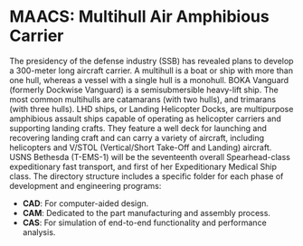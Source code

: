 # MAACS: Multihull Air Amphibious Carrier

The presidency of the defense industry (SSB) has revealed plans to develop a 300-meter long aircraft carrier. A multihull is a boat or ship with more than one hull, whereas a vessel with a single hull is a monohull. BOKA Vanguard (formerly Dockwise Vanguard) is a semisubmersible heavy-lift ship. The most common multihulls are catamarans (with two hulls), and trimarans (with three hulls). LHD ships, or Landing Helicopter Docks, are multipurpose amphibious assault ships capable of operating as helicopter carriers and supporting landing crafts. They feature a well deck for launching and recovering landing craft and can carry a variety of aircraft, including helicopters and V/STOL (Vertical/Short Take-Off and Landing) aircraft. USNS Bethesda (T-EMS-1) will be the seventeenth overall Spearhead-class expeditionary fast transport, and first of her Expeditionary Medical Ship class. The directory structure includes a specific folder for each phase of development and engineering programs:

- **CAD**: For computer-aided design. 
- **CAM**: Dedicated to the part manufacturing and assembly process.
- **CAS**: For simulation of end-to-end functionality and performance analysis.
